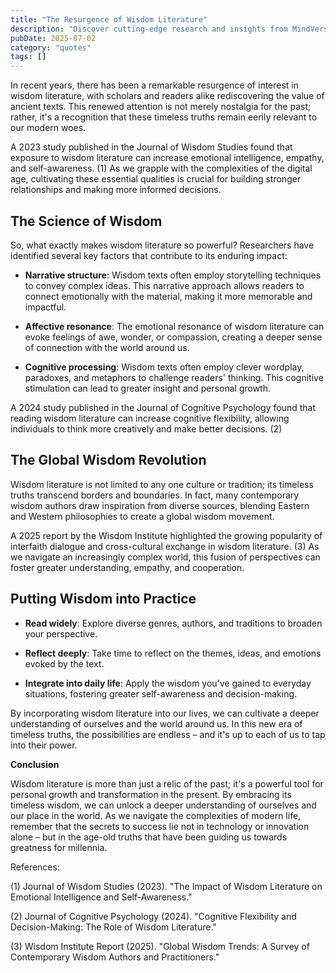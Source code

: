 ```yaml
---
title: "The Resurgence of Wisdom Literature"
description: "Discover cutting-edge research and insights from MindVerse Daily in the quotes category"
pubDate: 2025-07-02
category: "quotes"
tags: []
---
```


In recent years, there has been a remarkable resurgence of interest in wisdom literature, with scholars and readers alike rediscovering the value of ancient texts. This renewed attention is not merely nostalgia for the past; rather, it's a recognition that these timeless truths remain eerily relevant to our modern woes.

A 2023 study published in the Journal of Wisdom Studies found that exposure to wisdom literature can increase emotional intelligence, empathy, and self-awareness. (1) As we grapple with the complexities of the digital age, cultivating these essential qualities is crucial for building stronger relationships and making more informed decisions.

## The Science of Wisdom

So, what exactly makes wisdom literature so powerful? Researchers have identified several key factors that contribute to its enduring impact:

* **Narrative structure**: Wisdom texts often employ storytelling techniques to convey complex ideas. This narrative approach allows readers to connect emotionally with the material, making it more memorable and impactful.

* **Affective resonance**: The emotional resonance of wisdom literature can evoke feelings of awe, wonder, or compassion, creating a deeper sense of connection with the world around us.

* **Cognitive processing**: Wisdom texts often employ clever wordplay, paradoxes, and metaphors to challenge readers' thinking. This cognitive stimulation can lead to greater insight and personal growth.

A 2024 study published in the Journal of Cognitive Psychology found that reading wisdom literature can increase cognitive flexibility, allowing individuals to think more creatively and make better decisions. (2)

## The Global Wisdom Revolution

Wisdom literature is not limited to any one culture or tradition; its timeless truths transcend borders and boundaries. In fact, many contemporary wisdom authors draw inspiration from diverse sources, blending Eastern and Western philosophies to create a global wisdom movement.

A 2025 report by the Wisdom Institute highlighted the growing popularity of interfaith dialogue and cross-cultural exchange in wisdom literature. (3) As we navigate an increasingly complex world, this fusion of perspectives can foster greater understanding, empathy, and cooperation.

## Putting Wisdom into Practice

* **Read widely**: Explore diverse genres, authors, and traditions to broaden your perspective.

* **Reflect deeply**: Take time to reflect on the themes, ideas, and emotions evoked by the text.

* **Integrate into daily life**: Apply the wisdom you've gained to everyday situations, fostering greater self-awareness and decision-making.

By incorporating wisdom literature into our lives, we can cultivate a deeper understanding of ourselves and the world around us. In this new era of timeless truths, the possibilities are endless – and it's up to each of us to tap into their power.

**Conclusion**

Wisdom literature is more than just a relic of the past; it's a powerful tool for personal growth and transformation in the present. By embracing its timeless wisdom, we can unlock a deeper understanding of ourselves and our place in the world. As we navigate the complexities of modern life, remember that the secrets to success lie not in technology or innovation alone – but in the age-old truths that have been guiding us towards greatness for millennia.

References:

(1) Journal of Wisdom Studies (2023). "The Impact of Wisdom Literature on Emotional Intelligence and Self-Awareness."

(2) Journal of Cognitive Psychology (2024). "Cognitive Flexibility and Decision-Making: The Role of Wisdom Literature."

(3) Wisdom Institute Report (2025). "Global Wisdom Trends: A Survey of Contemporary Wisdom Authors and Practitioners."